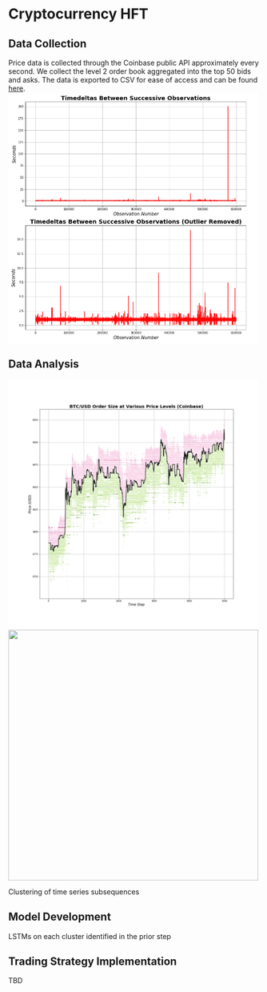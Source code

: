 # Cryptocurrency HFT

## Data Collection
Price data is collected through the Coinbase public API approximately every second. We collect the level 2 order book aggregated into the top 50 bids and asks. The data is exported to CSV for ease of access and can be found [here](./data).
<img src="./figures/Timedelta_Quality.png" width="500" height="500" align = "middle">

## Data Analysis
<img src="./figures/Price_Level_Order_Size.png" width="500" height="500" align = "middle">
<img src="./figures/Price_Jump_Order_Book.gif" width="500" height="500" align = "middle">

Clustering of time series subsequences

## Model Development
LSTMs on each cluster identified in the prior step

## Trading Strategy Implementation
TBD
